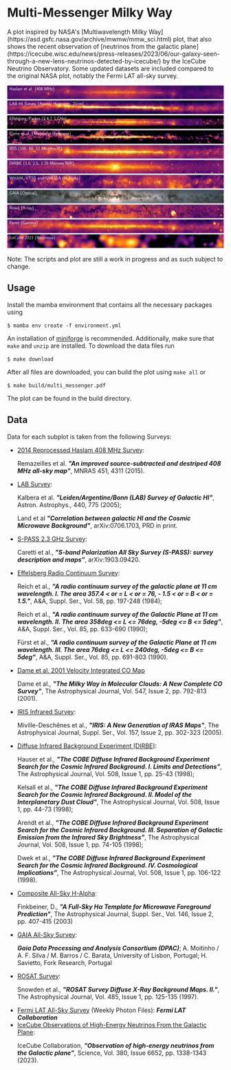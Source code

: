 # Multi-Messenger Milky Way

<p>A plot inspired by NASA's [Multiwavelength Milky Way](https://asd.gsfc.nasa.gov/archive/mwmw/mmw_sci.html) plot,
that also shows the recent observation of [neutrinos from the galactic plane](https://icecube.wisc.edu/news/press-releases/2023/06/our-galaxy-seen-through-a-new-lens-neutrinos-detected-by-icecube/) by the IceCube Neutrino Observatory. Some updated datasets are included compared to the original NASA plot, notably the Fermi LAT all-sky survey.</p>

![The Milky Way as observed via different messengers/bands.](./multi_messenger.png "Multi-Messenger Milky Way")

Note: The scripts and plot are still a work in progress and as such subject to change.


## Usage

Install the mamba environment that contains all the necessary packages using
```
$ mamba env create -f environment.yml
```
An installation of [miniforge](https://github.com/conda-forge/miniforge) is recommended. Additionally, make sure that `make` and `unzip` are installed.
To download the data files run
```
$ make download
```
After all files are downloaded, you can build the plot using `make all` or
```
$ make build/multi_messenger.pdf
```
The plot can be found in the build directory.


## Data

Data for each subplot is taken from the following Surveys:
- [2014 Reprocessed Haslam 408 MHz Survey](https://lambda.gsfc.nasa.gov/product/foreground/fg_LAB_HI_Survey_info.html): <p>Remazeilles et al.
***"An improved source-subtracted and destriped 408 MHz all-sky map"***, MNRAS 451, 4311 (2015).</p>
- [LAB Survey](https://lambda.gsfc.nasa.gov/product/foreground/fg_LAB_HI_Survey_info.html): <p>Kalbera et al. ***"Leiden/Argentine/Bonn (LAB) Survey of Galactic HI"***, Astron. Astrophys., 440, 775 (2005);</p> <p>Land et al ***"Correlation between galactic HI and the Cosmic Microwave Background"***, arXiv:0706.1703, PRD in print.</p>
- [S-PASS 2.3 GHz Survey](https://lambda.gsfc.nasa.gov/product/foreground/fg_s_pass_info.html): <p>Caretti et al., ***"S-band Polarization All Sky Survey (S-PASS): survey description and maps"***, arXiv:1903.09420.</p>
- [Effelsberg Radio Continuum Survey](http://cade.irap.omp.eu/dokuwiki/doku.php?id=effelsberg): <p>Reich et al., ***"A radio continuum survey of the galactic plane at 11 cm wavelength. I. The area 357.4 < or = L < or = 76, - 1.5 < or = B < or = 1.5."***, A&A, Suppl. Ser., Vol. 58, pp. 197-248 (1984);</p> <p>Reich et al., ***"A radio continuum survey of the Galactic Plane at 11 cm wavelength. II. The area 358deg <= L <= 76deg, -5deg <= B <= 5deg"***, A&A, Suppl. Ser., Vol. 85, pp. 633-690 (1990);</p> <p>Fürst et al., ***"A radio continuum survey of the Galactic Plane at 11 cm wavelength. III. The area 76deg <= L <= 240deg, -5deg <= B <= 5deg"***, A&A, Suppl. Ser., Vol. 85, pp. 691-803 (1990).</p>
- [Dame et al. 2001 Velocity Integrated CO Map](https://lambda.gsfc.nasa.gov/product/foreground/fg_wco_info.html) <p>Dame et al., ***"The Milky Way in Molecular Clouds: A New Complete CO Survey"***, The Astrophysical Journal, Vol. 547, Issue 2, pp. 792-813 (2001).</p>
- [IRIS Infrared Survey](https://lambda.gsfc.nasa.gov/product/foreground/fg_iris_info.html): <p>Miville-Deschênes et al., ***"IRIS: A New Generation of IRAS Maps"***, The Astrophysical Journal, Suppl. Ser., Vol. 157, Issue 2, pp. 302-323 (2005).</p>
- [Diffuse Infrared Background Experiment (DIRBE)](http://cade.irap.omp.eu/dokuwiki/doku.php?id=dirbe): <p>Hauser et al., ***"The COBE Diffuse Infrared Background Experiment Search for the Cosmic Infrared Background. I. Limits and Detections"***, The Astrophysical Journal, Vol. 508, Issue 1, pp. 25-43 (1998);</p> <p>Kelsall et al., ***"The COBE Diffuse Infrared Background Experiment Search for the Cosmic Infrared Background. II. Model of the Interplanetary Dust Cloud"***, The Astrophysical Journal, Vol. 508, Issue 1, pp. 44-73 (1998);</p> <p>Arendt et al., ***"The COBE Diffuse Infrared Background Experiment Search for the Cosmic Infrared Background. III. Separation of Galactic Emission from the Infrared Sky Brightness"***, The Astrophysical Journal, Vol. 508, Issue 1, pp. 74-105 (1998);</p> <p>Dwek et al., ***"The COBE Diffuse Infrared Background Experiment Search for the Cosmic Infrared Background. IV. Cosmological Implications"***, The Astrophysical Journal, Vol. 508, Issue 1, pp. 106-122 (1998).</p>
- [Composite All-Sky H-Alpha](https://lambda.gsfc.nasa.gov/product/foreground/fg_halpha_info.html): <p>Finkbeiner, D., ***"A Full-Sky Hα Template for Microwave Foreground Prediction"***, The Astrophysical Journal, Suppl. Ser., Vol. 146, Issue 2, pp. 407-415 (2003)</p>
- [GAIA All-Sky Survey](https://sci.esa.int/s/ApPJaGA): <p>***Gaia Data Processing and Analysis Consortium (DPAC)***; A. Moitinho / A. F. Silva / M. Barros / C. Barata, University of Lisbon, Portugal; H. Savietto, Fork Research, Portugal</p>
- [ROSAT Survey](https://www.jb.man.ac.uk/research/cosmos/rosat/): <p>Snowden et al., ***"ROSAT Survey Diffuse X-Ray Background Maps. II."***, 
The Astrophysical Journal, Vol. 485, Issue 1, pp. 125-135 (1997).</p>
- [Fermi LAT All-Sky Survey](https://fermi.gsfc.nasa.gov/ssc/data/access/lat/) (Weekly Photon Files): ***Fermi LAT Collaboration***
- [IceCube Observations of High-Energy Neutrinos From the Galactic Plane](https://icecube.wisc.edu/data-releases/2023/06/observation-of-high-energy-neutrinos-from-the-galactic-plane/): <p>IceCube Collaboration, ***"Observation of high-energy neutrinos from the Galactic plane"***, Science, Vol. 380, Issue 6652, pp. 1338-1343 (2023).

